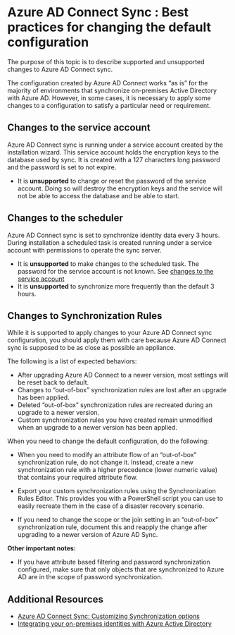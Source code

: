 <properties
	pageTitle="Azure AD Connect sync: Best practices for changing the default configuration | Windows Azure"
	description="Provides best practices for changing the default configuration of Azure AD Connect sync."
	services="active-directory"
	documentationCenter=""
	authors="andkjell"
	manager="stevenpo"
	editor=""/>

<tags
	ms.service="active-directory"
	ms.date="11/11/2015"
	wacn.date=""/>


# Azure AD Connect <!-- deleted by customization sync --><!-- keep by customization: begin --> Sync <!-- keep by customization: end -->: Best practices for changing the default configuration

The purpose of this topic is to describe supported and unsupported changes to Azure AD Connect sync.

The configuration created by Azure AD Connect works <!-- deleted by customization âas isâ --><!-- keep by customization: begin --> “as is” <!-- keep by customization: end --> for the majority of environments that synchronize on-premises Active Directory with Azure AD. However, in some cases, it is necessary to apply some changes to a configuration to satisfy a particular need or requirement.

## Changes to the service account
Azure AD Connect sync is running under a service account created by the installation wizard. This service account holds the encryption keys to the database used by sync. It is created with a 127 characters long password and the password is set to not expire.

- It is **unsupported** to change or reset the password of the service account. Doing so will destroy the encryption keys and the service will not be able to access the database and <!-- deleted by customization will not --> be able to start.

## Changes to the scheduler
Azure AD Connect sync is set to synchronize identity data every 3 hours. During installation a scheduled task is created running under a service account with permissions to operate the sync server.

- It is **unsupported** to make changes to the scheduled task. The password for the service account is not known. See [changes to the service account](#changes-to-the-service-account)
- It is **unsupported** to synchronize more frequently than the default 3 hours.

## Changes to Synchronization Rules

<!-- deleted by customization
The installation wizard provides a configuration which is supposed to work for the most common scenarios. In case you need to make changes to the configuration, then you must follow these rules to still have a supported configuration.

- The only supported change to an out-of-box sync rule is to disable it. Any other change might be lost in an upgrade.
- If you need to make any other change to an out-of-box rule, then make a copy of it and disable the original rule. The Sync Rule Editor will prompt you and help you with this.
-->
<!-- keep by customization: begin -->
While it is supported to apply changes to your Azure AD Connect sync configuration, you should apply them with care because Azure AD Connect sync is supposed to be as close as possible an appliance.

The following is a list of expected behaviors:

- After upgrading Azure AD Connect to a newer version, most settings will be reset back to default.
- Changes to “out-of-box” synchronization rules are lost after an upgrade has been applied.
- Deleted “out-of-box” synchronization rules are recreated during an upgrade to a newer version.
- Custom synchronization rules you have created remain unmodified when an upgrade to a newer version has been applied.



When you need to change the default configuration, do the following:

- When you need to modify an attribute flow of an “out-of-box” synchronization rule, do not change it. Instead, create a new synchronization rule with a higher precedence (lower numeric value) that contains your required attribute flow.
<!-- keep by customization: end -->
- Export your custom synchronization rules using the Synchronization Rules Editor. This provides you with a PowerShell script you can use to easily recreate them in the case of a disaster recovery scenario.
<!-- deleted by customization

>[AZURE.WARNING] The out-of-box sync rules have a thumbprint. If you make a change to these rules, the thumbprint will no longer match and you might have problems in the future when you try to apply a new release of Azure AD Connect. Only make changes the way it is described in this article.

### Delete an unwanted Sync Rule
Do not delete an out-of-box sync rule; it will be recreated during next upgrade.

In some cases the installation wizard has produced a configuration which will not work for your topology. For example if you have an account-resource forest topology but you have extended the schema in the account forest with the Exchange schema then rules for Exchange will be created for the account forest as well as the resource forest. In this case we need to disable the Sync Rule for Exchange.

![Disabled sync rule](./media/active-directory-aadconnectsync-best-practices-changing-default-configuration/exchangedisabledrule.png)

In the picture above the installation wizard has found an old Exchange 2003 schema in the account forest. This was added before the resource forest was introduced in Fabrikam's environment. To ensure no attributes from the old Exchange implementation are synchronized the sync rule should be disabled as shown.

### Change out-of-box rules
If you need to make changes to an out-of-box rule then you should make a copy of the out-of-box rule and disable the original rule. Then make the changes to the cloned rule. The Sync Rule Editor will help you with this. When you open an out-of-box rule you will be presented with this dialog box:

![Warning out of box rule](./media/active-directory-aadconnectsync-best-practices-changing-default-configuration/warningoutofboxrule.png)

Select **Yes** to create a copy of the rule. The cloned rule is then opened.

![Cloned rule](./media/active-directory-aadconnectsync-best-practices-changing-default-configuration/clonedrule.png)

On this cloned rule, make any necessary changes to scope, join, and transformations.

### Do not flow an attribute
There are two ways to not flow an attribute. The first is available in the installation wizard and allows you to [remove selected attributes](/documentation/articles/active-directory-aadconnect-get-started-custom#azure-ad-app-and-attribute-filtering). This option works if you have never synchronized the attribute before. However if you have started to synchronize this attribute and later remove it with this feature, then the sync engine will stop managing the attribute and the existing values will be left in Azure AD.

If you want to remove the value of an attribute and make sure it will not flow in the future, you will need create a custom rule instead.

At Fabrikam we have realized that some of the attributes we synchronize to the cloud should not be there. We want to make sure these attributes are removed from Azure AD.

![Extension Attributes](./media/active-directory-aadconnectsync-best-practices-changing-default-configuration/badextensionattribute.png)

- Create a new inbound Synchronization Rule and populate the description
![Descriptions](./media/active-directory-aadconnectsync-best-practices-changing-default-configuration/syncruledescription.png)
- Create attribute flows of type **Expression** and with the source **AuthoritativeNull**. The literal **AuthoritativeNull** indicates that the value should be empty in the MV even if a lower precedence sync rule tries to populate the value.
![Extension Attributes](./media/active-directory-aadconnectsync-best-practices-changing-default-configuration/syncruletransformations.png)
- Save the Sync Rule. Start **Synchronization Service**, find the Connector, select **Run**, and **Full Synchronization**. This will recalculate all attribute flows.
- Verify that the intended changes are about to be exported by searching the connector space.
![Staged delete](./media/active-directory-aadconnectsync-best-practices-changing-default-configuration/deletetobeexported.png)

## Next steps
Learn more about the [Azure AD Connect sync](/documentation/articles/active-directory-aadconnectsync-whatis) configuration.

Learn more about [Integrating your on-premises identities with Azure Active Directory](/documentation/articles/active-directory-aadconnect).
-->
<!-- keep by customization: begin -->
- If you need to change the scope or the join setting in an “out-of-box” synchronization rule, document this and reapply the change after upgrading to a newer version of Azure AD Sync.



**Other important notes:**

- If you have attribute based filtering and password synchronization configured, make sure that only objects that are synchronized to Azure AD are in the scope of password synchronization. 





## Additional Resources

* [Azure AD Connect Sync: Customizing Synchronization options](/documentation/articles/active-directory-aadconnectsync-whatis)
* [Integrating your on-premises identities with Azure Active Directory](/documentation/articles/active-directory-aadconnect)
 
<!--Image references-->
<!-- keep by customization: end -->
